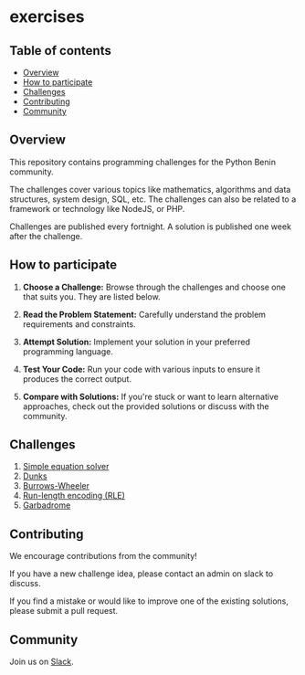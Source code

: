 # exercises

## Table of contents

- [Overview](#overview)
- [How to participate](#how-to-participate)
- [Challenges](#challenges)
- [Contributing](#contributing)
- [Community](#community)

## Overview

This repository contains programming challenges for the Python Benin community.

The challenges cover various topics like mathematics, algorithms and data
structures, system design, SQL, etc. The challenges can also be related to a
framework or technology like NodeJS, or PHP.

Challenges are published every fortnight. A solution is published one week after
the challenge.

## How to participate

1. **Choose a Challenge:** Browse through the challenges and choose one that
  suits you. They are listed below.

2. **Read the Problem Statement:** Carefully understand the problem
  requirements and constraints.

3. **Attempt Solution:** Implement your solution in your preferred programming
  language.

4. **Test Your Code:** Run your code with various inputs to ensure it produces
  the correct output.

5. **Compare with Solutions:** If you're stuck or want to learn alternative
  approaches, check out the provided solutions or discuss with the community.

## Challenges

1. [Simple equation solver](/challenges/0001-simple-equation-solver/statement.md)
2. [Dunks](/challenges/0002-dunks/statement.md)
3. [Burrows-Wheeler](/challenges/0003-burrows-wheeler/statement.md)
4. [Run-length encoding (RLE)](/challenges/0004-rle/statement.md)
5. [Garbadrome](/challenges/0005-garbadrome/statement.md)

## Contributing

We encourage contributions from the community!

If you have a new challenge idea, please contact an admin on slack to discuss.

If you find a mistake or would like to improve one of the existing solutions,
please submit a pull request.

## Community

Join us on [Slack](https://pythonbenin.slack.com).
